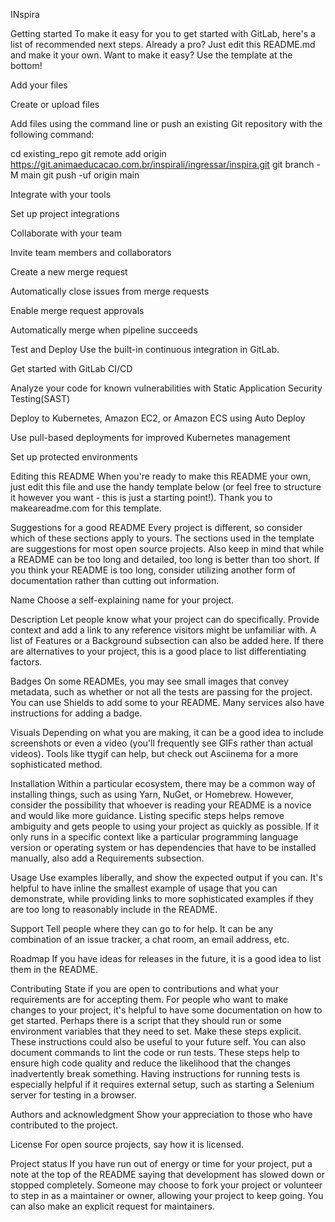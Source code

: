 INspira

Getting started
To make it easy for you to get started with GitLab, here's a list of recommended next steps.
Already a pro? Just edit this README.md and make it your own. Want to make it easy? Use the template at the bottom!

Add your files


 Create or upload files

 Add files using the command line or push an existing Git repository with the following command:


cd existing_repo
git remote add origin https://git.animaeducacao.com.br/inspirali/ingressar/inspira.git
git branch -M main
git push -uf origin main



Integrate with your tools


 Set up project integrations



Collaborate with your team


 Invite team members and collaborators


 Create a new merge request


 Automatically close issues from merge requests


 Enable merge request approvals


 Automatically merge when pipeline succeeds



Test and Deploy
Use the built-in continuous integration in GitLab.


 Get started with GitLab CI/CD


 Analyze your code for known vulnerabilities with Static Application Security Testing(SAST)


 Deploy to Kubernetes, Amazon EC2, or Amazon ECS using Auto Deploy


 Use pull-based deployments for improved Kubernetes management


 Set up protected environments




Editing this README
When you're ready to make this README your own, just edit this file and use the handy template below (or feel free to structure it however you want - this is just a starting point!).  Thank you to makeareadme.com for this template.

Suggestions for a good README
Every project is different, so consider which of these sections apply to yours. The sections used in the template are suggestions for most open source projects. Also keep in mind that while a README can be too long and detailed, too long is better than too short. If you think your README is too long, consider utilizing another form of documentation rather than cutting out information.

Name
Choose a self-explaining name for your project.

Description
Let people know what your project can do specifically. Provide context and add a link to any reference visitors might be unfamiliar with. A list of Features or a Background subsection can also be added here. If there are alternatives to your project, this is a good place to list differentiating factors.

Badges
On some READMEs, you may see small images that convey metadata, such as whether or not all the tests are passing for the project. You can use Shields to add some to your README. Many services also have instructions for adding a badge.

Visuals
Depending on what you are making, it can be a good idea to include screenshots or even a video (you'll frequently see GIFs rather than actual videos). Tools like ttygif can help, but check out Asciinema for a more sophisticated method.

Installation
Within a particular ecosystem, there may be a common way of installing things, such as using Yarn, NuGet, or Homebrew. However, consider the possibility that whoever is reading your README is a novice and would like more guidance. Listing specific steps helps remove ambiguity and gets people to using your project as quickly as possible. If it only runs in a specific context like a particular programming language version or operating system or has dependencies that have to be installed manually, also add a Requirements subsection.

Usage
Use examples liberally, and show the expected output if you can. It's helpful to have inline the smallest example of usage that you can demonstrate, while providing links to more sophisticated examples if they are too long to reasonably include in the README.

Support
Tell people where they can go to for help. It can be any combination of an issue tracker, a chat room, an email address, etc.

Roadmap
If you have ideas for releases in the future, it is a good idea to list them in the README.

Contributing
State if you are open to contributions and what your requirements are for accepting them.
For people who want to make changes to your project, it's helpful to have some documentation on how to get started. Perhaps there is a script that they should run or some environment variables that they need to set. Make these steps explicit. These instructions could also be useful to your future self.
You can also document commands to lint the code or run tests. These steps help to ensure high code quality and reduce the likelihood that the changes inadvertently break something. Having instructions for running tests is especially helpful if it requires external setup, such as starting a Selenium server for testing in a browser.

Authors and acknowledgment
Show your appreciation to those who have contributed to the project.

License
For open source projects, say how it is licensed.

Project status
If you have run out of energy or time for your project, put a note at the top of the README saying that development has slowed down or stopped completely. Someone may choose to fork your project or volunteer to step in as a maintainer or owner, allowing your project to keep going. You can also make an explicit request for maintainers.
